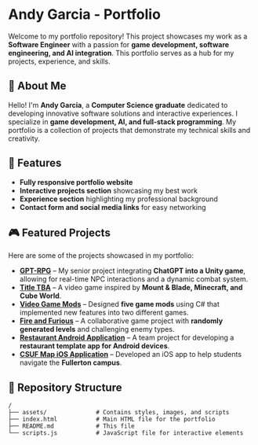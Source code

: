 # Andy Garcia - Portfolio

Welcome to my portfolio repository! This project showcases my work as a **Software Engineer** with a passion for **game development, software engineering, and AI integration**. This portfolio serves as a hub for my projects, experience, and skills.

## 🚀 About Me
Hello! I'm **Andy Garcia**, a **Computer Science graduate** dedicated to developing innovative software solutions and interactive experiences. I specialize in **game development, AI, and full-stack programming**. My portfolio is a collection of projects that demonstrate my technical skills and creativity.

## 🌟 Features
- **Fully responsive portfolio website**
- **Interactive projects section** showcasing my best work
- **Experience section** highlighting my professional background
- **Contact form and social media links** for easy networking

## 🎮 Featured Projects
Here are some of the projects showcased in my portfolio:

- **[GPT-RPG](https://github.com/andygarciapc/GPTRPG3D)** – My senior project integrating **ChatGPT into a Unity game**, allowing for real-time NPC interactions and a dynamic combat system.
- **[Title TBA](https://github.com/andygarciapc/ProjectMedieval)** – A video game inspired by **Mount & Blade, Minecraft, and Cube World**.
- **[Video Game Mods](https://github.com/andygarciapc/Videogame-Mods)** – Designed **five game mods** using C# that implemented new features into two different games.
- **[Fire and Furious](https://titus-maxum.itch.io/fire-and-furious)** – A collaborative game project with **randomly generated levels** and challenging enemy types.
- **[Restaurant Android Application](https://example.com/restaurant-app)** – A team project for developing a **restaurant template app for Android devices**.
- **[CSUF Map iOS Application](https://example.com/csuf-map)** – Developed an iOS app to help students navigate the **Fullerton campus**.

## 📂 Repository Structure
```plaintext
/
├── assets/              # Contains styles, images, and scripts
├── index.html           # Main HTML file for the portfolio
├── README.md            # This file
└── scripts.js           # JavaScript file for interactive elements
